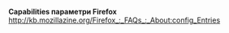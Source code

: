 <b>Capabilities параметри Firefox</b></br>
http://kb.mozillazine.org/Firefox_:_FAQs_:_About:config_Entries